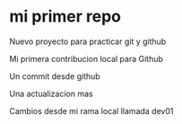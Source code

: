 # mi primer repo

Nuevo proyecto para practicar git y github

Mi primera contribucion local para Github

Un commit desde github

Una actualizacion mas


Cambios desde mi rama local llamada dev01